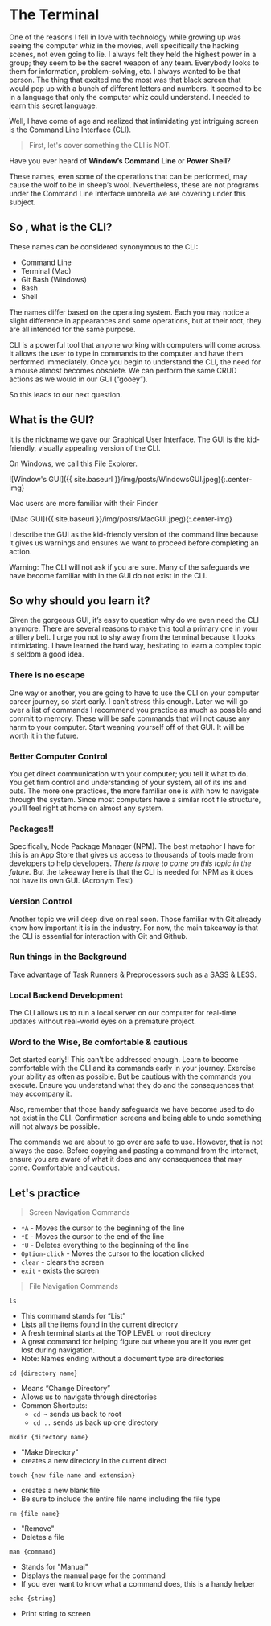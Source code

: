 # The Terminal

One of the reasons I fell in love with technology while growing up was seeing the computer whiz in the movies, well specifically the hacking scenes, not even going to lie. I always felt they held the highest power in a group; they seem to be the secret weapon of any team. Everybody looks to them for information, problem-solving, etc. I always wanted to be that person. The thing that excited me the most was that black screen that would pop up with a bunch of different letters and numbers. It seemed to be in a language that only the computer whiz could understand. I needed to learn this secret language.

Well, I have come of age and realized that intimidating yet intriguing screen is the Command Line Interface (CLI).

> First, let's cover something the CLI is NOT.

Have you ever heard of __Window’s Command Line__ or __Power Shell__?

These names, even some of the operations that can be performed, may cause the wolf to be in sheep’s wool. Nevertheless, these are not programs under the Command Line Interface umbrella we are covering under this subject.

## So , what is the CLI?

These names can be considered synonymous to the CLI:
- Command Line
- Terminal (Mac)
- Git Bash (Windows)
- Bash
- Shell

The names differ based on the operating system. Each you may notice a slight difference in appearances and some operations, but at their root, they are all intended for the same purpose.

CLI is a powerful tool that anyone working with computers will come across. It allows the user to type in commands to the computer and have them performed immediately.  Once you begin to understand the CLI, the need for a mouse almost becomes obsolete. We can perform the same CRUD actions as we would in our GUI (“gooey”).

So this leads to our next question.

## What is the GUI?

It is the nickname we gave our Graphical User Interface. The GUI is the kid-friendly, visually appealing version of the CLI.

On Windows, we call this File Explorer.

![Window's GUI]({{ site.baseurl }}/img/posts/WindowsGUI.jpeg){:.center-img}

Mac users are more familiar with their Finder

![Mac GUI]({{ site.baseurl }}/img/posts/MacGUI.jpeg){:.center-img}

I describe the GUI as the kid-friendly version of the command line because it gives us warnings and ensures we want to proceed before completing an action. 

Warning: The CLI will not ask if you are sure. Many of the safeguards we have become familiar with in the GUI do not exist in the CLI.

## So why should you learn it?

Given the gorgeous GUI, it’s easy to question why do we even need the CLI anymore. There are several reasons to make this tool a primary one in your artillery belt. I urge you not to shy away from the terminal because it looks intimidating. I have learned the hard way, hesitating to learn a complex topic is seldom a good idea.

### There is no escape

One way or another, you are going to have to use the CLI on your computer career journey, so start early. I can’t stress this enough. Later we will go over a list of commands I recommend you practice as much as possible and commit to memory. These will be safe commands that will not cause any harm to your computer. Start weaning yourself off of that GUI. It will be worth it in the future.

### Better Computer Control

You get direct communication with your computer; you tell it what to do. You get firm control and understanding of your system, all of its ins and outs.  The more one practices, the more familiar one is with how to navigate through the system. Since most computers have a similar root file structure, you’ll feel right at home on almost any system. 

### Packages!!

Specifically, Node Package Manager (NPM). The best metaphor I have for this is an App Store that gives us access to thousands of tools made from developers to help developers. *There is more to come on this topic in the future.* But the takeaway here is that the CLI is needed for NPM as it does not have its own GUI. (Acronym Test)

### Version Control

Another topic we will deep dive on real soon. Those familiar with Git already know how important it is in the industry. For now, the main takeaway is that the CLI is essential for interaction with Git and Github.

### Run things in the Background 

Take advantage of Task Runners & Preprocessors such as a SASS & LESS.

### Local Backend Development

The CLI allows us to run a local server on our computer for real-time updates without real-world eyes on a premature project. 

### Word to the Wise, Be comfortable & cautious

Get started early!! This can't be addressed enough. Learn to become comfortable with the CLI and its commands early in your journey. Exercise your ability as often as possible. But be cautious with the commands you execute. Ensure you understand what they do and the consequences that may accompany it.

Also, remember that those handy safeguards we have become used to do not exist in the CLI. Confirmation screens and being able to undo something will not always be possible. 

The commands we are about to go over are safe to use. However, that is not always the case. Before copying and pasting a command from the internet, ensure you are aware of what it does and any consequences that may come. Comfortable and cautious.

## Let's practice

> Screen Navigation Commands

- `⌃A` - Moves the cursor to the beginning of the line
- `⌃E` - Moves the cursor to the end of the line
- `⌃U` - Deletes everything to the beginning of the line
- `Option-click` - Moves the cursor to the location clicked
- `clear` - clears the screen
- `exit` - exists the screen

> File Navigation Commands

`ls`

- This command stands for “List”
- Lists all the items found in the current directory
- A fresh terminal starts at the TOP LEVEL or root directory
- A great command for helping figure out where you are if you ever get lost during navigation.
- Note: Names ending without a document type are directories

`cd {directory name}`

- Means “Change Directory”
- Allows us to navigate through directories
- Common Shortcuts:
    - `cd ~` sends us back to root
    - `cd ..` sends us back up one directory

`mkdir {directory name}`

- "Make Directory"
- creates a new directory in the current direct

`touch {new file name and extension}` 

- creates a new blank file 
- Be sure to include the entire file name including the file type

`rm {file name}`

- "Remove"
- Deletes a file 

`man {command}`

- Stands for "Manual"
- Displays the manual page for the command
- If you ever want to know what a command does, this is a handy helper

`echo {string}`	

- Print string to screen

